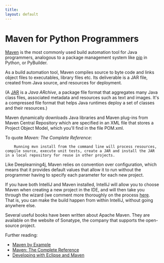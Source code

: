 ```yaml
---
title: 
layout: default
---
```


# Maven for Python Programmers

[Maven](https://en.wikipedia.org/wiki/Apache_Maven) is the most commonly used build automation tool for Java programmers, analogous to a package management system like [pip](https://en.wikipedia.org/wiki/Pip_(package_manager)) in Python, or PyBuilder. 

As a build automation tool, Maven compiles source to byte code and links object files to executables, library files etc. Its deliverable is a JAR file, created from Java source, and resources for deployment. 

(A [JAR](https://en.wikipedia.org/wiki/JAR_%28file_format%29) is a *Java ARchive*, a package file format that aggregates many Java class files, associated metadata and resources such as text and images. It's a compressed file format that helps Java runtimes  deploy a set of classes and their resources.) 

Maven dynamically downloads Java libraries and Maven plug-ins from Maven Central Repository which are specified in an XML file that stores a Project Object Model, which you'll find in the file POM.xml.

To quote *Maven: The Complete Reference*: 

		Running mvn install from the command line will process resources, compile source, execute unit tests, create a JAR and install the JAR in a local repository for reuse in other projects. 

Like Deeplearning4j, Maven relies on convention over configuration, which means that it provides default values that allow it to run without the programmer having to specify each parameter for each new project. 

If you have both IntelliJ and Maven installed, IntelliJ will allow you to choose Maven when creating a new project in the IDE, and will then take you through the wizard (we comment more thoroughly on the process [here](http://nd4j.org/getstarted.html#maven). That is, you can make the build happen from within IntelliJ, without going anywhere else. 

Several useful books have been written about Apache Maven. They are available on the website of Sonatype, the company that supports the open-source project. 

Further reading:
* [Maven by Example](https://books.sonatype.com/mvnex-book/reference/public-book.html)
* [Maven: The Complete Reference](https://books.sonatype.com/mvnref-book/reference/public-book.html)
* [Developing with Eclipse and Maven](https://books.sonatype.com/m2eclipse-book/reference/)

